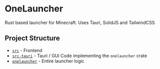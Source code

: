 # OneLauncher
Rust based launcher for Minecraft. Uses Tauri, SolidJS and TailwindCSS

## Project Structure
- [`src`](./src/) - Frontend
- [`src-tauri`](./src-tauri/) - Tauri / GUI Code implementing the `onelauncher` crate
- [`onelauncher`](./onelauncher/) - Entire launcher logic